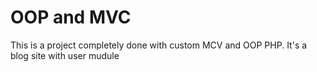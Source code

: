 # OOP and MVC
This is a project completely done with custom MCV and OOP PHP. It's a blog site with user mudule
